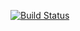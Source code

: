 [![Build Status](https://buildhive.cloudbees.com/job/specems/job/jenkins-rhnpush-plugin/badge/icon)](https://buildhive.cloudbees.com/job/specems/job/jenkins-rhnpush-plugin/)
